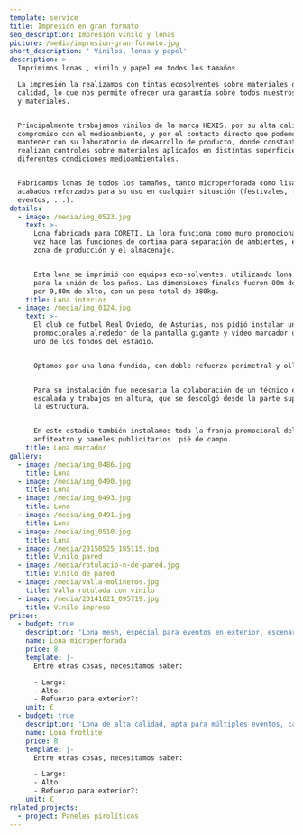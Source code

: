 ```yaml
---
template: service
title: Impresión en gran formato
seo_description: Impresión vinilo y lonas
picture: /media/impresion-gran-formato.jpg
short_description: ' Vinilos, lonas y papel'
description: >-
  Imprimimos lonas , vinilo y papel en todos los tamaños.

  La impresión la realizamos con tintas ecosolventes sobre materiales de primera
  calidad, lo que nos permite ofrecer una garantía sobre todos nuestros trabajos
  y materiales.


  Principalmente trabajamos vinilos de la marca HEXIS, por su alta calidad,
  compromiso con el medioambiente, y por el contacto directo que podemos
  mantener con su laboratorio de desarrollo de producto, donde constantemente
  realizan controles sobre materiales aplicados en distintas superficies y con
  diferentes condiciones medioambientales.


  Fabricamos lonas de todos los tamaños, tanto microperforada como lisa. Con
  acabados reforzados para su uso en cualquier situación (festivales, fachadas,
  eventos, ...).
details:
  - image: /media/img_0523.jpg
    text: >-
      Lona fabricada para CORETI. La lona funciona como muro promocional y a su
      vez hace las funciones de cortina para separación de ambientes, entre la
      zona de producción y el almacenaje.


      Esta lona se imprimió con equipos eco-solventes, utilizando lona fundida
      para la unión de los paños. Las dimensiones finales fueron 80m de largo
      por 9,80m de alto, con un peso total de 380kg.
    title: Lona interior
  - image: /media/img_0124.jpg
    text: >-
      El club de futbol Real Oviedo, de Asturias, nos pidió instalar unas lonas
      promocionales alrededor de la pantalla gigante y video marcador ubicado en
      uno de los fondos del estadio.


      Optamos por una lona fundida, con doble refuerzo perimetral y ollaos TIR.


      Para su instalación fue necesaria la colaboración de un técnico en
      escalada y trabajos en altura, que se descolgó desde la parte superior de
      la estructura.


      En este estadio también instalamos toda la franja promocional del primer
      anfiteatro y paneles publicitarios  pié de campo.
    title: Lona marcador
gallery:
  - image: /media/img_0486.jpg
    title: Lona
  - image: /media/img_0490.jpg
    title: Lona
  - image: /media/img_0493.jpg
    title: Lona
  - image: /media/img_0491.jpg
    title: Lona
  - image: /media/img_0510.jpg
    title: Lona
  - image: /media/20150525_185115.jpg
    title: Vinilo pared
  - image: /media/rotulacio-n-de-pared.jpg
    title: Vinilo de pared
  - image: /media/valla-molineros.jpg
    title: Valla rotulada con vinilo
  - image: /media/20141021_095719.jpg
    title: Vinilo impreso
prices:
  - budget: true
    description: 'Lona mesh, especial para eventos en exterior, escenarios, fachadas, ...'
    name: Lona microperforada
    price: 8
    template: |-
      Entre otras cosas, necesitamos saber:

      - Largo:
      - Alto:
      - Refuerzo para exterior?:
    unit: €
  - budget: true
    description: 'Lona de alta calidad, apta para múltiples eventos, campañas, ...'
    name: Lona frotlite
    price: 8
    template: |-
      Entre otras cosas, necesitamos saber:

      - Largo:
      - Alto:
      - Refuerzo para exterior?:
    unit: €
related_projects:
  - project: Paneles pirolíticos
---
```



